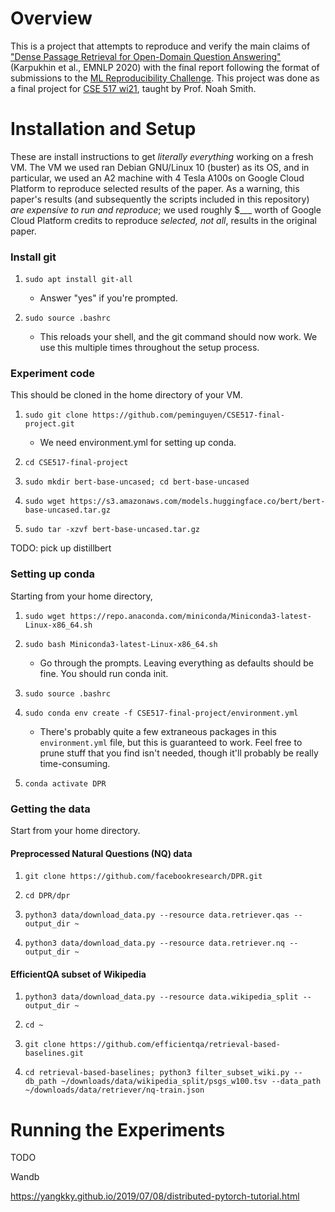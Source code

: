 # Overview

This is a project that attempts to reproduce and verify the main claims of ["Dense Passage Retrieval for Open-Domain Question Answering"](https://arxiv.org/pdf/2004.04906.pdf) (Karpukhin et al., EMNLP 2020) with the final report following the format of submissions to the [ML Reproducibility Challenge](https://paperswithcode.com/rc2020). This project was done as a final project for [CSE 517 wi21](https://docs.google.com/document/d/1gBz2w79DBrGjNGq2TMqJBDIWzUGsQacWFAszZKz6OKI/edit), taught by Prof. Noah Smith.

# Installation and Setup

These are install instructions to get *literally everything* working on a fresh VM. The VM we used ran Debian GNU/Linux 10 (buster) as its OS, and in particular, we used an A2 machine with 4 Tesla A100s on Google Cloud Platform to reproduce selected results of the paper. As a warning, this paper's results (and subsequently the scripts included in this repository) *are expensive to run and reproduce*; we used roughly $___ worth of Google Cloud Platform credits to reproduce *selected, not all*, results in the original paper.

### Install git

1. `sudo apt install git-all`
	* Answer "yes" if you're prompted.

2. `sudo source .bashrc`
	* This reloads your shell, and the git command should now work. We use this multiple times throughout the setup process.

### Experiment code

This should be cloned in the home directory of your VM.

1. `sudo git clone https://github.com/peminguyen/CSE517-final-project.git`
	* We need environment.yml for setting up conda.

2. `cd CSE517-final-project`

3. `sudo mkdir bert-base-uncased; cd bert-base-uncased`
 
4. `sudo wget https://s3.amazonaws.com/models.huggingface.co/bert/bert-base-uncased.tar.gz`

5. `sudo tar -xzvf bert-base-uncased.tar.gz`

TODO: pick up distillbert

### Setting up conda

Starting from your home directory,

1. `sudo wget https://repo.anaconda.com/miniconda/Miniconda3-latest-Linux-x86_64.sh`

2. `sudo bash Miniconda3-latest-Linux-x86_64.sh`
	* Go through the prompts. Leaving everything as defaults should be fine. You should run conda init.

3. `sudo source .bashrc`

4. `sudo conda env create -f CSE517-final-project/environment.yml`
	* There's probably quite a few extraneous packages in this `environment.yml` file, but this is guaranteed to work. Feel free to prune stuff that you find isn't needed, though it'll probably be really time-consuming.

5. `conda activate DPR`

### Getting the data

Start from your home directory.

#### Preprocessed Natural Questions (NQ) data

1. `git clone https://github.com/facebookresearch/DPR.git`

2. `cd DPR/dpr`

3. `python3 data/download_data.py --resource data.retriever.qas --output_dir ~`

4. `python3 data/download_data.py --resource data.retriever.nq --output_dir ~`

#### EfficientQA subset of Wikipedia

1. `python3 data/download_data.py --resource data.wikipedia_split --output_dir ~`

2. `cd ~`

3. `git clone https://github.com/efficientqa/retrieval-based-baselines.git`

4. `cd retrieval-based-baselines; python3 filter_subset_wiki.py --db_path ~/downloads/data/wikipedia_split/psgs_w100.tsv --data_path ~/downloads/data/retriever/nq-train.json`

# Running the Experiments

TODO

Wandb


https://yangkky.github.io/2019/07/08/distributed-pytorch-tutorial.html

